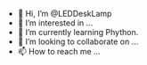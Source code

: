 - 👋 Hi, I’m @LEDDeskLamp
- 👀 I’m interested in ...
- 🌱 I’m currently learning Phython.
- 💞️ I’m looking to collaborate on ...
- 📫 How to reach me ...

<!---
LEDDeskLamp/LEDDeskLamp is a ✨ special ✨ repository because its `README.md` (this file) appears on your GitHub profile.
You can click the Preview link to take a look at your changes.
--->
